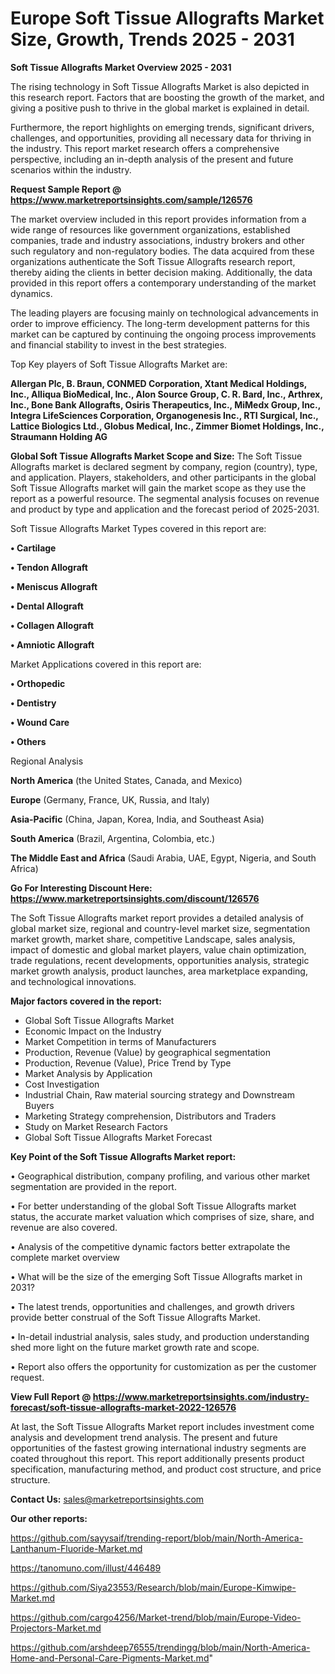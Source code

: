  # Europe Soft Tissue Allografts Market Size, Growth, Trends 2025 - 2031

<Strong> Soft Tissue Allografts Market Overview 2025 - 2031</strong>

The rising technology in Soft Tissue Allografts Market is also depicted in this research report. Factors that are boosting the growth of the market, and giving a positive push to thrive in the global market is explained in detail.

Furthermore, the report highlights on emerging trends, significant drivers, challenges, and opportunities, providing all necessary data for thriving in the industry. This report market research offers a comprehensive perspective, including an in-depth analysis of the present and future scenarios within the industry.

<strong>Request Sample Report @ <a href=https://www.marketreportsinsights.com/sample/126576>https://www.marketreportsinsights.com/sample/126576</a></strong>

The market overview included in this report provides information from a wide range of resources like government organizations, established companies, trade and industry associations, industry brokers and other such regulatory and non-regulatory bodies. The data acquired from these organizations authenticate the Soft Tissue Allografts research report, thereby aiding the clients in better decision making. Additionally, the data provided in this report offers a contemporary understanding of the market dynamics.

The leading players are focusing mainly on technological advancements in order to improve efficiency. The long-term development patterns for this market can be captured by continuing the ongoing process improvements and financial stability to invest in the best strategies.

Top Key players of Soft Tissue Allografts Market are:

<strong>Allergan Plc, B. Braun, CONMED Corporation, Xtant Medical Holdings, Inc., Alliqua BioMedical, Inc., Alon Source Group, C. R. Bard, Inc., Arthrex, Inc., Bone Bank Allografts, Osiris Therapeutics, Inc., MiMedx Group, Inc., Integra LifeSciences Corporation, Organogenesis Inc., RTI Surgical, Inc., Lattice Biologics Ltd., Globus Medical, Inc., Zimmer Biomet Holdings, Inc., Straumann Holding AG</strong>

<strong><b>Global Soft Tissue Allografts Market Scope and Size:</b></strong>
The Soft Tissue Allografts market is declared segment by company, region (country), type, and application. Players, stakeholders, and other participants in the global Soft Tissue Allografts market will gain the market scope as they use the report as a powerful resource. The segmental analysis focuses on revenue and product by type and application and the forecast period of 2025-2031.

Soft Tissue Allografts Market Types covered in this report are:

<strong>• Cartilage

• Tendon Allograft

• Meniscus Allograft

• Dental Allograft

• Collagen Allograft

• Amniotic Allograft</strong>

Market Applications covered in this report are:

<strong>• Orthopedic

• Dentistry

• Wound Care

• Others</strong> 

Regional Analysis

<strong>North America</strong> (the United States, Canada, and Mexico)

<strong>Europe</strong> (Germany, France, UK, Russia, and Italy)

<strong>Asia-Pacific</strong> (China, Japan, Korea, India, and Southeast Asia)

<strong>South America</strong> (Brazil, Argentina, Colombia, etc.)

<strong>The Middle East and Africa</strong> (Saudi Arabia, UAE, Egypt, Nigeria, and South Africa)

<strong>Go For Interesting Discount Here: <a href=https://www.marketreportsinsights.com/discount/126576>https://www.marketreportsinsights.com/discount/126576</a></strong>

The Soft Tissue Allografts market report provides a detailed analysis of global market size, regional and country-level market size, segmentation market growth, market share, competitive Landscape, sales analysis, impact of domestic and global market players, value chain optimization, trade regulations, recent developments, opportunities analysis, strategic market growth analysis, product launches, area marketplace expanding, and technological innovations.

<strong><b>Major factors covered in the report:</b></strong>
<ul>
  <li>Global Soft Tissue Allografts Market </li>
  <li>Economic Impact on the Industry</li>
  <li>Market Competition in terms of Manufacturers</li>
  <li>Production, Revenue (Value) by geographical segmentation</li>
  <li>Production, Revenue (Value), Price Trend by Type</li>
  <li>Market Analysis by Application</li>
  <li>Cost Investigation</li>
  <li>Industrial Chain, Raw material sourcing strategy and Downstream Buyers</li>
  <li>Marketing Strategy comprehension, Distributors and Traders</li>
  <li>Study on Market Research Factors</li>
  <li>Global Soft Tissue Allografts Market Forecast</li>
</ul>

<strong><b>Key Point of the Soft Tissue Allografts Market report:</b></strong>

• Geographical distribution, company profiling, and various other market segmentation are provided in the report.

• For better understanding of the global Soft Tissue Allografts market status, the accurate market valuation which comprises of size, share, and revenue are also covered.

• Analysis of the competitive dynamic factors better extrapolate the complete market overview

• What will be the size of the emerging Soft Tissue Allografts market in 2031?

• The latest trends, opportunities and challenges, and growth drivers provide better construal of the Soft Tissue Allografts Market.

• In-detail industrial analysis, sales study, and production understanding shed more light on the future market growth rate and scope.

• Report also offers the opportunity for customization as per the customer request.

<strong><b>View Full Report @ <a href=https://www.marketreportsinsights.com/industry-forecast/soft-tissue-allografts-market-2022-126576>https://www.marketreportsinsights.com/industry-forecast/soft-tissue-allografts-market-2022-126576</a></b></strong>


At last, the Soft Tissue Allografts Market report includes investment come analysis and development trend analysis. The present and future opportunities of the fastest growing international industry segments are coated throughout this report. This report additionally presents product specification, manufacturing method, and product cost structure, and price structure.

<strong>Contact Us:</strong>
sales@marketreportsinsights.com

<strong>Our other reports:</strong>

<a href=https://github.com/sayysaif/trending-report/blob/main/North-America-Lanthanum-Fluoride-Market.md>https://github.com/sayysaif/trending-report/blob/main/North-America-Lanthanum-Fluoride-Market.md</a>

<a href=https://tanomuno.com/illust/446489>https://tanomuno.com/illust/446489</a>

<a href=https://github.com/Siya23553/Research/blob/main/Europe-Kimwipe-Market.md>https://github.com/Siya23553/Research/blob/main/Europe-Kimwipe-Market.md</a>

<a href=https://github.com/cargo4256/Market-trend/blob/main/Europe-Video-Projectors-Market.md>https://github.com/cargo4256/Market-trend/blob/main/Europe-Video-Projectors-Market.md</a>

<a href=https://github.com/arshdeep76555/trendingg/blob/main/North-America-Home-and-Personal-Care-Pigments-Market.md>https://github.com/arshdeep76555/trendingg/blob/main/North-America-Home-and-Personal-Care-Pigments-Market.md</a>"
